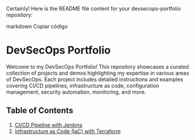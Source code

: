 
Certainly! Here is the README file content for your devsecops-portfolio repository:

markdown
Copiar código
# DevSecOps Portfolio

Welcome to my DevSecOps Portfolio! This repository showcases a curated collection of projects and demos highlighting my expertise in various areas of DevSecOps. Each project includes detailed instructions and examples covering CI/CD pipelines, infrastructure as code, configuration management, security automation, monitoring, and more.

## Table of Contents

1. [CI/CD Pipeline with Jenkins](https://github.com/davraops/ci-cd-with-jenkins)
2. [Infrastructure as Code (IaC) with Terraform](https://github.com/davraops/terraform-iac)
